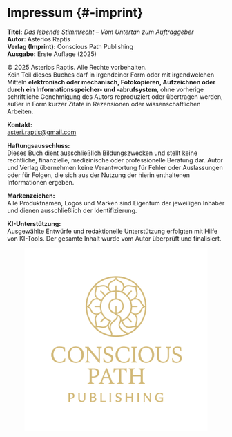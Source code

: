 # Impressum {#-imprint}

**Titel:** _Das lebende Stimmrecht – Vom Untertan zum Auftraggeber_  
**Autor:** Asterios Raptis  
**Verlag (Imprint):** Conscious Path Publishing  
**Ausgabe:** Erste Auflage (2025)

© 2025 Asterios Raptis. Alle Rechte vorbehalten.  
Kein Teil dieses Buches darf in irgendeiner Form oder mit irgendwelchen Mitteln **elektronisch oder mechanisch,
Fotokopieren, Aufzeichnen oder durch ein Informationsspeicher- und -abrufsystem**, ohne vorherige schriftliche
Genehmigung des Autors reproduziert oder übertragen werden, außer in Form kurzer Zitate in Rezensionen oder
wissenschaftlichen Arbeiten.

**Kontakt:**  
asteri.raptis@gmail.com

**Haftungsausschluss:**  
Dieses Buch dient ausschließlich Bildungszwecken und stellt keine rechtliche, finanzielle, medizinische oder
professionelle Beratung dar. Autor und Verlag übernehmen keine Verantwortung für Fehler oder Auslassungen oder für
Folgen, die sich aus der Nutzung der hierin enthaltenen Informationen ergeben.

**Markenzeichen:**  
Alle Produktnamen, Logos und Marken sind Eigentum der jeweiligen Inhaber und dienen ausschließlich der Identifizierung.

**KI-Unterstützung:**  
Ausgewählte Entwürfe und redaktionelle Unterstützung erfolgten mit Hilfe von KI-Tools. Der gesamte Inhalt wurde vom
Autor überprüft und finalisiert.

<figure class="logo">
  <img src="assets/logo/conscious-path-publishing-logo.png" 
       alt="Conscious Path Publishing Logo (Mandala-Symbol)" />
</figure>
